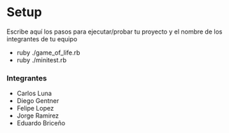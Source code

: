 # Setup

Escribe aquí los pasos para ejecutar/probar tu proyecto y el nombre de los integrantes de tu equipo

- ruby ./game_of_life.rb
- ruby ./minitest.rb

### Integrantes
- Carlos Luna
- Diego Gentner
- Felipe Lopez
- Jorge Ramirez
- Eduardo Briceño
